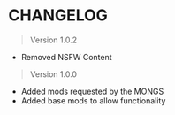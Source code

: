 # **CHANGELOG**

 > Version 1.0.2

 - Removed NSFW Content

 > Version 1.0.0

 - Added mods requested by the MONGS
 - Added base mods to allow functionality

